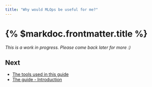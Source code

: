 ```yaml
---
title: "Why would MLOps be useful for me?"
---
```


# {% $markdoc.frontmatter.title %}

_This is a work in progress. Please come back later for more :)_

## Next

- [The tools used in this guide](/get-started/the-tools-used-in-this-guide)
- [The guide - Introduction](/the-guide/introduction)
